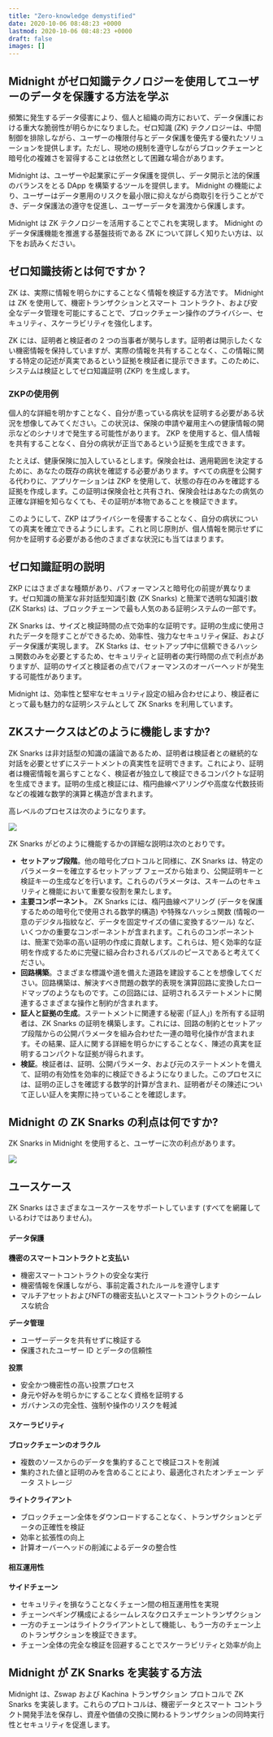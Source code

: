 ```yaml
---
title: "Zero-knowledge demystified"
date: 2020-10-06 08:48:23 +0000
lastmod: 2020-10-06 08:48:23 +0000
draft: false
images: []
---
```


## Midnight がゼロ知識テクノロジーを使用してユーザーのデータを保護する方法を学ぶ

頻繁に発生するデータ侵害により、個人と組織の両方において、データ保護における重大な脆弱性が明らかになりました。ゼロ知識 (ZK) テクノロジーは、中間制御を排除しながら、ユーザーの権限付与とデータ保護を優先する優れたソリューションを提供します。ただし、現地の規制を遵守しながらブロックチェーンと暗号化の複雑さを習得することは依然として困難な場合があります。

Midnight は、ユーザーや起業家にデータ保護を提供し、データ開示と法的保護のバランスをとる DApp を構築するツールを提供します。 Midnight の機能により、ユーザーはデータ悪用のリスクを最小限に抑えながら商取引を行うことができ、データ保護法の遵守を促進し、ユーザーデータを漏洩から保護します。

Midnight は ZK テクノロジーを活用することでこれを実現します。 Midnight のデータ保護機能を推進する基盤技術である ZK について詳しく知りたい方は、以下をお読みください。

## ゼロ知識技術とは何ですか？

ZK は、実際に情報を明らかにすることなく情報を検証する方法です。 Midnight は ZK を使用して、機密トランザクションとスマート コントラクト、および安全なデータ管理を可能にすることで、ブロックチェーン操作のプライバシー、セキュリティ、スケーラビリティを強化します。

ZK には、証明者と検証者の 2 つの当事者が関与します。証明者は開示したくない機密情報を保持していますが、実際の情報を共有することなく、この情報に関する特定の記述が真実であるという証拠を検証者に提示できます。このために、システムは検証としてゼロ知識証明 (ZKP) を生成します。

### ZKPの使用例

個人的な詳細を明かすことなく、自分が患っている病状を証明する必要がある状況を想像してみてください。この状況は、保険の申請や雇用主への健康情報の開示などのシナリオで発生する可能性があります。 ZKP を使用すると、個人情報を共有することなく、自分の病状が正当であるという証拠を生成できます。

たとえば、健康保険に加入しているとします。保険会社は、適用範囲を決定するために、あなたの既存の病状を確認する必要があります。すべての病歴を公開する代わりに、アプリケーションは ZKP を使用して、状態の存在のみを確認する証拠を作成します。この証明は保険会社と共有され、保険会社はあなたの病気の正確な詳細を知らなくても、その証明が本物であることを検証できます。

このようにして、ZKP はプライバシーを侵害することなく、自分の病状についての真実を確立できるようにします。これと同じ原則が、個人情報を開示せずに何かを証明する必要がある他のさまざまな状況にも当てはまります。

## ゼロ知識証明の説明

ZKP にはさまざまな種類があり、パフォーマンスと暗号化の前提が異なります。ゼロ知識の簡潔な非対話型知識引数 (ZK Snarks) と簡潔で透明な知識引数 (ZK Starks) は、ブロックチェーンで最も人気のある証明システムの一部です。

ZK Snarks は、サイズと検証時間の点で効率的な証明です。証明の生成に使用されたデータを隠すことができるため、効率性、強力なセキュリティ保証、およびデータ保護が実現します。 ZK Starks は、セットアップ中に信頼できるハッシュ関数のみを必要とするため、セキュリティと証明者の実行時間の点で利点がありますが、証明のサイズと検証者の点でパフォーマンスのオーバーヘッドが発生する可能性があります。

Midnight は、効率性と堅牢なセキュリティ設定の組み合わせにより、検証者にとって最も魅力的な証明システムとして ZK Snarks を利用しています。

## ZKスナークスはどのように機能しますか?

ZK Snarks は非対話型の知識の議論であるため、証明者は検証者との継続的な対話を必要とせずにステートメントの真実性を証明できます。これにより、証明者は機密情報を漏らすことなく、検証者が独立して検証できるコンパクトな証明を生成できます。証明の生成と検証には、楕円曲線ペアリングや高度な代数技術などの複雑な数学的演算と構造が含まれます。

高レベルのプロセスは次のようになります。

<image src="https://cdn.sanity.io/images/330xhmya/production/403fc22c1ca16fc018a0509fb0b35025cd486dcb-1920x1080.jpg?w=3840"></image><br>

ZK Snarks がどのように機能するかの詳細な説明は次のとおりです。

- **セットアップ段階**。他の暗号化プロトコルと同様に、ZK Snarks は、特定のパラメーターを確立するセットアップ フェーズから始まり、公開証明キーと検証キーの生成などを行います。これらのパラメータは、スキームのセキュリティと機能において重要な役割を果たします。
- **主要コンポーネント**。 ZK Snarks には、楕円曲線ペアリング (データを保護するための暗号化で使用される数学的構造) や特殊なハッシュ関数 (情報の一意のデジタル指紋など、データを固定サイズの値に変換するツール) など、いくつかの重要なコンポーネントが含まれます。これらのコンポーネントは、簡潔で効率の高い証明の作成に貢献します。これらは、短く効率的な証明を作成するために完璧に組み合わされるパズルのピースであると考えてください。
- **回路構築**。さまざまな標識や道を備えた道路を建設することを想像してください。回路構築は、解決すべき問題の数学的表現を演算回路に変換したロードマップのようなものです。この回路には、証明されるステートメントに関連するさまざまな操作と制約が含まれます。
- **証人と証拠の生成**。ステートメントに関連する秘密 (「証人」) を所有する証明者は、ZK Snarks の証明を構築します。これには、回路の制約とセットアップ段階からの公開パラメータを組み合わせた一連の暗号化操作が含まれます。その結果、証人に関する詳細を明らかにすることなく、陳述の真実を証明するコンパクトな証拠が得られます。
- **検証**。検証者は、証明、公開パラメータ、および元のステートメントを備えて、証明の有効性を効率的に検証できるようになりました。このプロセスには、証明の正しさを確認する数学的計算が含まれ、証明者がその陳述について正しい証人を実際に持っていることを確認します。

## Midnight の ZK Snarks の利点は何ですか?

ZK Snarks in Midnight を使用すると、ユーザーに次の利点があります。

<image src="https://cdn.sanity.io/images/330xhmya/production/772f3105ddaa86e1f9644ea209f424e766890c4b-1920x1080.jpg?w=3840"></image><br>

## ユースケース

ZK Snarks はさまざまなユースケースをサポートしています (すべてを網羅しているわけではありません)。

#### データ保護

**機密のスマートコントラクトと支払い**

- 機密スマートコントラクトの安全な実行
- 機密情報を保護しながら、事前定義されたルールを遵守します
- マルチアセットおよびNFTの機密支払いとスマートコントラクトのシームレスな統合

**データ管理**

- ユーザーデータを共有せずに検証する
- 保護されたユーザー ID とデータの信頼性

**投票**

- 安全かつ機密性の高い投票プロセス
- 身元や好みを明らかにすることなく資格を証明する
- ガバナンスの完全性、強制や操作のリスクを軽減

#### スケーラビリティ

**ブロックチェーンのオラクル**

- 複数のソースからのデータを集約することで検証コストを削減
- 集約された値と証明のみを含めることにより、最適化されたオンチェーン データ ストレージ

**ライトクライアント**

- ブロックチェーン全体をダウンロードすることなく、トランザクションとデータの正確性を検証
- 効率と拡張性の向上
- 計算オーバーヘッドの削減によるデータの整合性

#### 相互運用性

**サイドチェーン**

- セキュリティを損なうことなくチェーン間の相互運用性を実現
- チェーンペギング構成によるシームレスなクロスチェーントランザクション
- 一方のチェーンはライトクライアントとして機能し、もう一方のチェーン上のトランザクションを検証できます。
- チェーン全体の完全な検証を回避することでスケーラビリティと効率が向上

## Midnight が ZK Snarks を実装する方法

Midnight は、Zswap および Kachina トランザクション プロトコルで ZK Snarks を実装します。これらのプロトコルは、機密データとスマート コントラクト開発手法を保存し、資産や価値の交換に関わるトランザクションの同時実行性とセキュリティを促進します。

